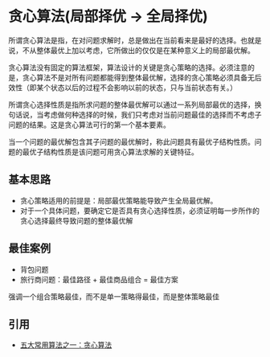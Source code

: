 # 贪心算法(局部择优 -> 全局择优)

所谓贪心算法是指，在对问题求解时，总是做出在当前看来是最好的选择。也就是说，不从整体最优上加以考虑，它所做出的仅仅是在某种意义上的局部最优解。

贪心算法没有固定的算法框架，算法设计的关键是贪心策略的选择。必须注意的是，贪心算法不是对所有问题都能得到整体最优解，选择的贪心策略必须具备无后效性（即某个状态以后的过程不会影响以前的状态，只与当前状态有关。）

所谓贪心选择性质是指所求问题的整体最优解可以通过一系列局部最优的选择，换句话说，当考虑做何种选择的时候，我们只考虑对当前问题最佳的选择而不考虑子问题的结果。这是贪心算法可行的第一个基本要素。

当一个问题的最优解包含其子问题的最优解时，称此问题具有最优子结构性质。问题的最优子结构性质是该问题可用贪心算法求解的关键特征。

## 基本思路

- 贪心策略适用的前提是：局部最优策略能导致产生全局最优解。
- 对于一个具体问题，要确定它是否具有贪心选择性质，必须证明每一步所作的贪心选择最终导致问题的整体最优解

## 最佳案例

- 背包问题
- 旅行商问题：最佳路径 + 最佳商品组合 = 最佳方案

强调一个组合策略最佳，而不是单一策略得最佳，而是整体策略最佳

## 引用

- [五大常用算法之一：贪心算法](https://www.jianshu.com/p/ab89df9759c8)